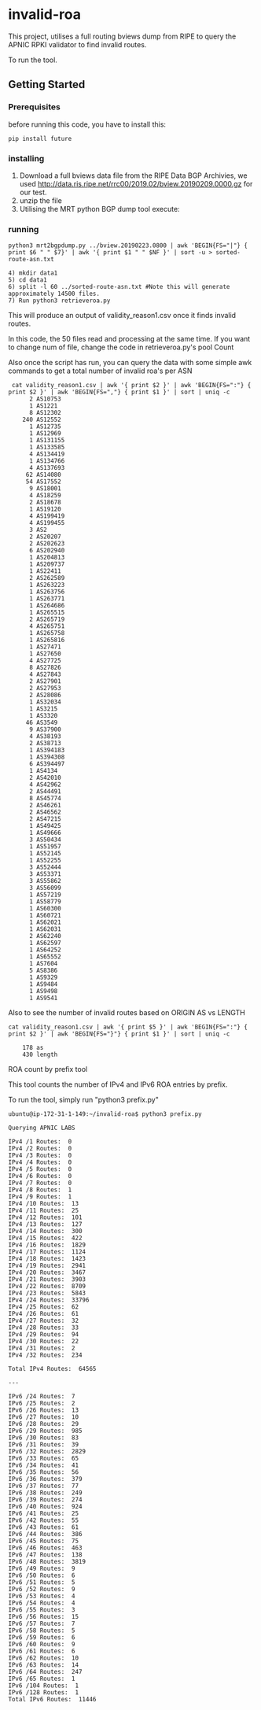 # invalid-roa

This project, utilises a full routing bviews dump from RIPE to query the APNIC RPKI validator to find invalid routes.

To run the tool.
## Getting Started

### Prerequisites
before running this code, you have to install this:
```
pip install future
```
### installing
1) Download a full bviews data file from the RIPE Data BGP Archivies, we used http://data.ris.ripe.net/rrc00/2019.02/bview.20190209.0000.gz for our test.
2) unzip the file 
3) Utilising the MRT python BGP dump tool execute: 
### running
```
python3 mrt2bgpdump.py ../bview.20190223.0800 | awk 'BEGIN{FS="|"} { print $6 " " $7}' | awk '{ print $1 " " $NF }' | sort -u > sorted-route-asn.txt

4) mkdir data1
5) cd data1
6) split -l 60 ../sorted-route-asn.txt #Note this will generate approximately 14500 files.
7) Run python3 retrieveroa.py
```
This will produce an output of validity_reason1.csv once it finds invalid routes.

In this code, the 50 files read and processing at the same time. If you want to change num of file, 
change the code in retrieveroa.py's pool Count

Also once the script has run, you can query the data with some simple awk commands to get a total number of invalid roa's per ASN
```
 cat validity_reason1.csv | awk '{ print $2 }' | awk 'BEGIN{FS=":"} { print $2 }' | awk 'BEGIN{FS=","} { print $1 }' | sort | uniq -c
      2 AS10753
      1 AS1221
      8 AS12302
    240 AS12552
      1 AS12735
      1 AS12969
      1 AS131155
      1 AS133585
      4 AS134419
      1 AS134766
      4 AS137693
     62 AS14080
     54 AS17552
      9 AS18001
      4 AS18259
      2 AS18678
      1 AS19120
      4 AS199419
      4 AS199455
      3 AS2
      2 AS20207
      2 AS202623
      6 AS202940
      1 AS204813
      1 AS209737
      1 AS22411
      2 AS262589
      1 AS263223
      1 AS263756
      1 AS263771
      1 AS264686
      1 AS265515
      2 AS265719
      4 AS265751
      1 AS265758
      1 AS265816
      1 AS27471
      1 AS27650
      4 AS27725
      8 AS27826
      4 AS27843
      2 AS27901
      2 AS27953
      2 AS28086
      1 AS32034
      1 AS3215
      1 AS3320
     46 AS3549
      9 AS37900
      4 AS38193
      2 AS38713
      1 AS394183
      1 AS394308
      6 AS394497
      1 AS4134
      2 AS42010
      4 AS42962
      2 AS44491
      8 AS45774
      2 AS46261
      2 AS46562
      2 AS47215
      1 AS49425
      1 AS49666
      3 AS50434
      1 AS51957
      1 AS52145
      1 AS52255
      3 AS52444
      3 AS53371
      3 AS55862
      3 AS56099
      1 AS57219
      1 AS58779
      1 AS60300
      1 AS60721
      1 AS62021
      1 AS62031
      2 AS62240
      1 AS62597
      1 AS64252
      1 AS65552
      1 AS7604
      5 AS8386
      1 AS9329
      1 AS9484
      1 AS9498
      1 AS9541
```

Also to see the number of invalid routes based on ORIGIN AS vs LENGTH
```
cat validity_reason1.csv | awk '{ print $5 }' | awk 'BEGIN{FS=":"} { print $2 }' | awk 'BEGIN{FS="}"} { print $1 }' | sort | uniq -c

    178 as
    430 length
```

ROA count by prefix tool

This tool counts the number of IPv4 and IPv6 ROA entries by prefix.

To run the tool, simply run "python3 prefix.py"
```
ubuntu@ip-172-31-1-149:~/invalid-roa$ python3 prefix.py

Querying APNIC LABS

IPv4 /1 Routes:  0
IPv4 /2 Routes:  0
IPv4 /3 Routes:  0
IPv4 /4 Routes:  0
IPv4 /5 Routes:  0
IPv4 /6 Routes:  0
IPv4 /7 Routes:  0
IPv4 /8 Routes:  1
IPv4 /9 Routes:  1
IPv4 /10 Routes:  13
IPv4 /11 Routes:  25
IPv4 /12 Routes:  101
IPv4 /13 Routes:  127
IPv4 /14 Routes:  300
IPv4 /15 Routes:  422
IPv4 /16 Routes:  1829
IPv4 /17 Routes:  1124
IPv4 /18 Routes:  1423
IPv4 /19 Routes:  2941
IPv4 /20 Routes:  3467
IPv4 /21 Routes:  3903
IPv4 /22 Routes:  8709
IPv4 /23 Routes:  5843
IPv4 /24 Routes:  33796
IPv4 /25 Routes:  62
IPv4 /26 Routes:  61
IPv4 /27 Routes:  32
IPv4 /28 Routes:  33
IPv4 /29 Routes:  94
IPv4 /30 Routes:  22
IPv4 /31 Routes:  2
IPv4 /32 Routes:  234

Total IPv4 Routes:  64565

---

IPv6 /24 Routes:  7
IPv6 /25 Routes:  2
IPv6 /26 Routes:  13
IPv6 /27 Routes:  10
IPv6 /28 Routes:  29
IPv6 /29 Routes:  985
IPv6 /30 Routes:  83
IPv6 /31 Routes:  39
IPv6 /32 Routes:  2829
IPv6 /33 Routes:  65
IPv6 /34 Routes:  41
IPv6 /35 Routes:  56
IPv6 /36 Routes:  379
IPv6 /37 Routes:  77
IPv6 /38 Routes:  249
IPv6 /39 Routes:  274
IPv6 /40 Routes:  924
IPv6 /41 Routes:  25
IPv6 /42 Routes:  55
IPv6 /43 Routes:  61
IPv6 /44 Routes:  386
IPv6 /45 Routes:  75
IPv6 /46 Routes:  463
IPv6 /47 Routes:  138
IPv6 /48 Routes:  3819
IPv6 /49 Routes:  9
IPv6 /50 Routes:  6
IPv6 /51 Routes:  5
IPv6 /52 Routes:  9
IPv6 /53 Routes:  4
IPv6 /54 Routes:  4
IPv6 /55 Routes:  3
IPv6 /56 Routes:  15
IPv6 /57 Routes:  7
IPv6 /58 Routes:  5
IPv6 /59 Routes:  6
IPv6 /60 Routes:  9
IPv6 /61 Routes:  6
IPv6 /62 Routes:  10
IPv6 /63 Routes:  14
IPv6 /64 Routes:  247
IPv6 /65 Routes:  1
IPv6 /104 Routes:  1
IPv6 /128 Routes:  1
Total IPv6 Routes:  11446 
```
